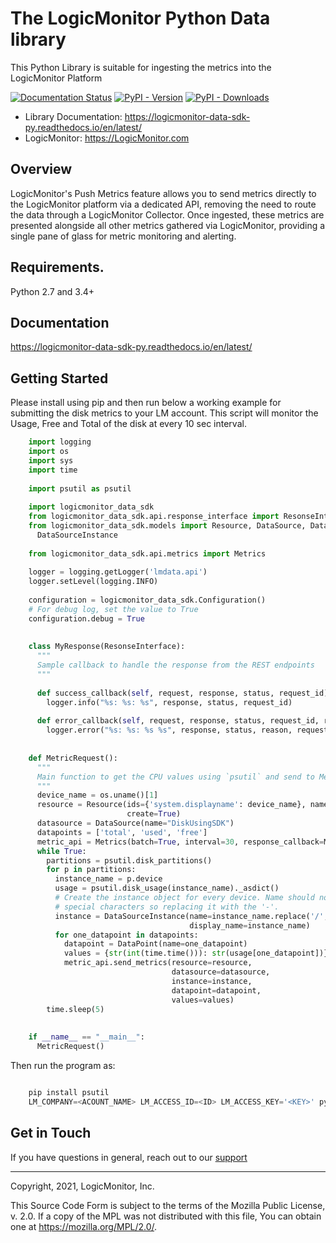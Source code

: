 # The LogicMonitor Python Data library
This Python Library is suitable for ingesting the metrics into the LogicMonitor Platform

[![Documentation Status](https://readthedocs.org/projects/logicmonitor-data-sdk-py/badge/?version=latest)](https://logicmonitor-data-sdk-py.readthedocs.io/en/latest/?badge=latest)
[![PyPI - Version](https://img.shields.io/pypi/v/logicmonitor-data-sdk.svg)](https://pypi.org/project/logicmonitor-data-sdk)
[![PyPI - Downloads](https://pepy.tech/badge/logicmonitor-data-sdk)](https://pepy.tech/project/logicmonitor-data-sdk)


- Library Documentation: https://logicmonitor-data-sdk-py.readthedocs.io/en/latest/
- LogicMonitor: https://LogicMonitor.com

Overview
--------

LogicMonitor's Push Metrics feature allows you to send metrics directly
to the LogicMonitor platform via a dedicated API, removing the need to
route the data through a LogicMonitor Collector. Once ingested, these
metrics are presented alongside all other metrics gathered via
LogicMonitor, providing a single pane of glass for metric monitoring and
alerting.

Requirements.
------------

Python 2.7 and 3.4+

Documentation
-------------
https://logicmonitor-data-sdk-py.readthedocs.io/en/latest/


Getting Started
---------------

Please install using pip and then run below a working example for submitting the disk metrics to 
your LM account. This script will monitor the Usage, Free and Total of the disk at every 10 sec 
interval.

```python
    import logging
    import os
    import sys
    import time
    
    import psutil as psutil
    
    import logicmonitor_data_sdk
    from logicmonitor_data_sdk.api.response_interface import ResonseInterface
    from logicmonitor_data_sdk.models import Resource, DataSource, DataPoint, \
      DataSourceInstance
    
    from logicmonitor_data_sdk.api.metrics import Metrics
    
    logger = logging.getLogger('lmdata.api')
    logger.setLevel(logging.INFO)
    
    configuration = logicmonitor_data_sdk.Configuration()
    # For debug log, set the value to True
    configuration.debug = True
    
    
    class MyResponse(ResonseInterface):
      """
      Sample callback to handle the response from the REST endpoints
      """
    
      def success_callback(self, request, response, status, request_id):
        logger.info("%s: %s: %s", response, status, request_id)
    
      def error_callback(self, request, response, status, request_id, reason):
        logger.error("%s: %s: %s %s", response, status, reason, request_id)
    
    
    def MetricRequest():
      """
      Main function to get the CPU values using `psutil` and send to Metrics REST endpoint
      """
      device_name = os.uname()[1]
      resource = Resource(ids={'system.displayname': device_name}, name=device_name,
                          create=True)
      datasource = DataSource(name="DiskUsingSDK")
      datapoints = ['total', 'used', 'free']
      metric_api = Metrics(batch=True, interval=30, response_callback=MyResponse())
      while True:
        partitions = psutil.disk_partitions()
        for p in partitions:
          instance_name = p.device
          usage = psutil.disk_usage(instance_name)._asdict()
          # Create the instance object for every device. Name should not have the
          # special characters so replacing it with the '-'.
          instance = DataSourceInstance(name=instance_name.replace('/', '-'),
                                        display_name=instance_name)
          for one_datapoint in datapoints:
            datapoint = DataPoint(name=one_datapoint)
            values = {str(int(time.time())): str(usage[one_datapoint])}
            metric_api.send_metrics(resource=resource,
                                    datasource=datasource,
                                    instance=instance,
                                    datapoint=datapoint,
                                    values=values)
        time.sleep(5)
    
    
    if __name__ == "__main__":
      MetricRequest()

```

Then run the program as:

```python

    pip install psutil
    LM_COMPANY=<ACOUNT_NAME> LM_ACCESS_ID=<ID> LM_ACCESS_KEY='<KEY>' python disk_metrics.py
```


Get in Touch
------------
If you have questions in general, reach out to our [support](mailto:support@logicmonitor.com)


------------
Copyright, 2021, LogicMonitor, Inc.

This Source Code Form is subject to the terms of the 
Mozilla Public License, v. 2.0. If a copy of the MPL 
was not distributed with this file, You can obtain 
one at https://mozilla.org/MPL/2.0/.


